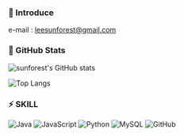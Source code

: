 ### 💬 Introduce
e-mail : leesunforest@gmail.com

### 👀 GitHub Stats
![sunforest's GitHub stats](https://github-readme-stats.vercel.app/api?username=leesunforest&show_icons=true&theme=graywhite)

![Top Langs](https://github-readme-stats.vercel.app/api/top-langs/?username=leesunforest&layout=compact&theme=graywhite)

### ⚡ SKILL
![Java](https://img.shields.io/badge/java-%23ED8B00.svg?style=for-the-badge&logo=openjdk&logoColor=white)   ![JavaScript](https://img.shields.io/badge/javascript-%23323330.svg?style=for-the-badge&logo=javascript&logoColor=%23F7DF1E)  ![Python](https://img.shields.io/badge/python-3670A0?style=for-the-badge&logo=python&logoColor=ffdd54) ![MySQL](https://img.shields.io/badge/mysql-%2300f.svg?style=for-the-badge&logo=mysql&logoColor=white) ![GitHub](https://img.shields.io/badge/github-%23121011.svg?style=for-the-badge&logo=github&logoColor=white)
